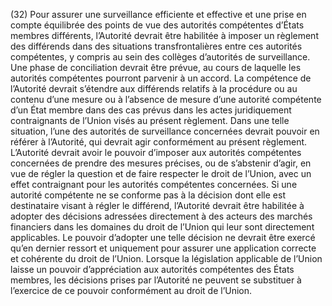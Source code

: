 (32) Pour assurer une surveillance efficiente et effective et une prise en compte équilibrée des points de vue des autorités compétentes d’États membres différents, l’Autorité devrait être habilitée à imposer un règlement des différends dans des situations transfrontalières entre ces autorités compétentes, y compris au sein des collèges d’autorités de surveillance. Une phase de conciliation devrait être prévue, au cours de laquelle les autorités compétentes pourront parvenir à un accord. La compétence de l’Autorité devrait s’étendre aux différends relatifs à la procédure ou au contenu d’une mesure ou à l’absence de mesure d’une autorité compétente d’un État membre dans des cas prévus dans les actes juridiquement contraignants de l’Union visés au présent règlement. Dans une telle situation, l’une des autorités de surveillance concernées devrait pouvoir en référer à l’Autorité, qui devrait agir conformément au présent règlement. L’Autorité devrait avoir le pouvoir d’imposer aux autorités compétentes concernées de prendre des mesures précises, ou de s’abstenir d’agir, en vue de régler la question et de faire respecter le droit de l’Union, avec un effet contraignant pour les autorités compétentes concernées. Si une autorité compétente ne se conforme pas à la décision dont elle est destinataire visant à régler le différend, l’Autorité devrait être habilitée à adopter des décisions adressées directement à des acteurs des marchés financiers dans les domaines du droit de l’Union qui leur sont directement applicables. Le pouvoir d’adopter une telle décision ne devrait être exercé qu’en dernier ressort et uniquement pour assurer une application correcte et cohérente du droit de l’Union. Lorsque la législation applicable de l’Union laisse un pouvoir d’appréciation aux autorités compétentes des États membres, les décisions prises par l’Autorité ne peuvent se substituer à l’exercice de ce pouvoir conformément au droit de l’Union.